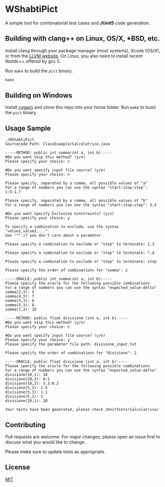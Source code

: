 # WShabtiPict

A simple tool for combinatorial test cases and **JUnit5** code generation. 


## Building with clang++ on Linux, OS/X, *BSD, etc.
Install clang through your package manager (most systems), Xcode (OS/X), or from the [LLVM website](http://llvm.org/releases/).
On Linux, you also need to install recent libstdc++ offered by gcc 5.

Run `make` to build the `pict` binary.



```bash
make
```

## Building on Windows
Install [cygwin](http://www.cygwin.com/) and clone this repo into your home folder. Run `make` to build the `pict` binary.

## Usage Sample

```raw
./WShabtiPict
SourceCode Path: ClassExample/Calcolatrice.java

-----METHOD: public int somma(int a, int b)-----
#Do you want skip this method? (y/n)
Please specify your choice: n

#Do you want specify input file source? (y/n)
Please specify your choice: n

Please specify, separated by a comma, all possible values of "a"
For a range of numbers you can use the syntax "start:stop:step": 1:5:1,7

Please specify, separated by a comma, all possible values of "b"
For a range of numbers you can use the syntax "start:stop:step": 3,4

#Do you want specify Exclusive Constraints? (y/n)
Please specify your choice: y

To specify a combination to exclude, use the syntax "value1,value2,...".
Use "*" if you don't care about a parameter.

Please specify a combination to exclude or "stop" to terminate: 1,3

Please specify a combination to exclude or "stop" to terminate: *,4

Please specify a combination to exclude or "stop" to terminate: stop

Please specify the order of combinations for "somma": 2

-----ORACLE: public int somma(int a, int b)-----
Please specify the oracle for the following possible combinations
For a range of numbers you can use the syntax "expected_value:delta"
somma(2,3): 5
somma(4,3): 7
somma(3,3): 6
somma(5,3): 8
somma(7,3): 10

-----METHOD: public float divisione (int a, int b)-----
#Do you want skip this method? (y/n)
Please specify your choice: n

#Do you want specify input file source? (y/n)
Please specify your choice: y
Please specify the parameter file path: divisione_input.txt

Please specify the order of combinations for "divisione": 2

-----ORACLE: public float divisione (int a, int b)-----
Please specify the oracle for the following possible combinations
For a range of numbers you can use the syntax "expected_value:delta"
divisione(10,1): 10
divisione(20,3): 6:1
divisione(10,3): 3.3:0.2
divisione(5,2): 2.5
divisione(5,3): 1:1
divisione(5,1): 5
divisione(20,1): 20

Your tests have been generated, please check JUnitTests/Calcolatrice/
```

## Contributing
Pull requests are welcome. For major changes, please open an issue first to discuss what you would like to change.

Please make sure to update tests as appropriate.

## License
[MIT](https://choosealicense.com/licenses/mit/)
